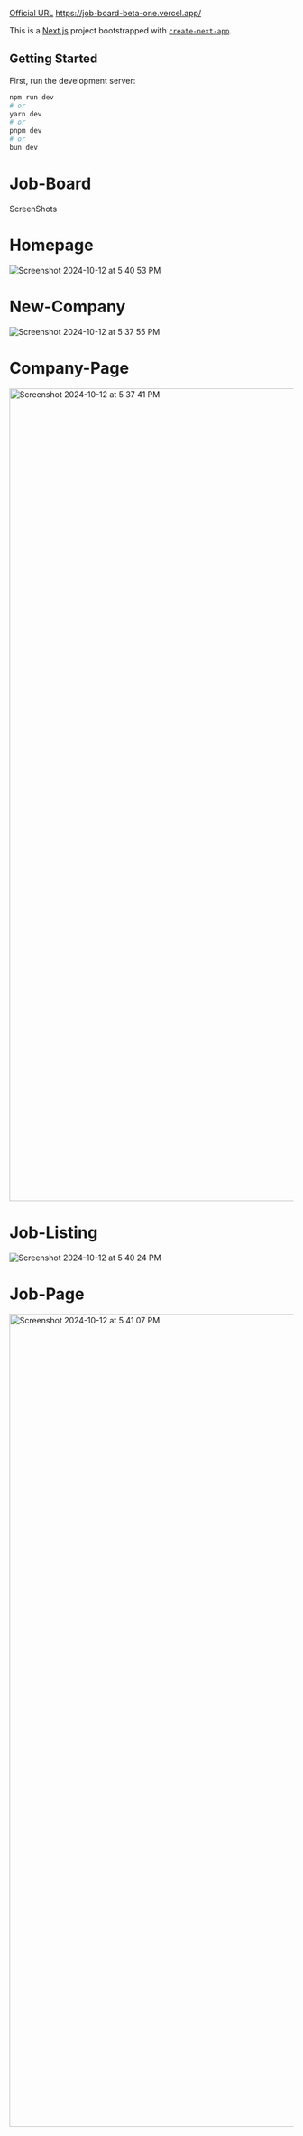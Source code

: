 [Official URL](https://job-board-beta-one.vercel.app/)
https://job-board-beta-one.vercel.app/


This is a [Next.js](https://nextjs.org/) project bootstrapped with [`create-next-app`](https://github.com/vercel/next.js/tree/canary/packages/create-next-app).

## Getting Started

First, run the development server:

```bash
npm run dev
# or
yarn dev
# or
pnpm dev
# or
bun dev
```

# Job-Board
ScreenShots

# Homepage
![Screenshot 2024-10-12 at 5 40 53 PM](https://github.com/user-attachments/assets/f57fbbee-c992-4a63-aa49-dc2f0a717053)

# New-Company
![Screenshot 2024-10-12 at 5 37 55 PM](https://github.com/user-attachments/assets/493ffe1d-f24b-4744-9e56-73f362139bd0)

# Company-Page
<img width="1440" alt="Screenshot 2024-10-12 at 5 37 41 PM" src="https://github.com/user-attachments/assets/a187dc71-1edc-4098-884c-13747738d311">

# Job-Listing
![Screenshot 2024-10-12 at 5 40 24 PM](https://github.com/user-attachments/assets/aa7a4149-e54d-4103-9b9c-787668d70592)

# Job-Page
<img width="1440" alt="Screenshot 2024-10-12 at 5 41 07 PM" src="https://github.com/user-attachments/assets/9b8f990c-f385-4f06-acbd-b3f1028354bc">

